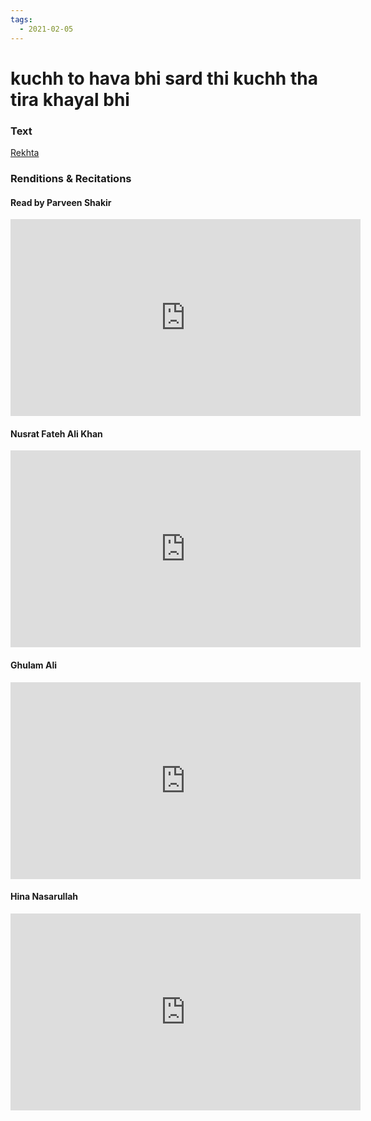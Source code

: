 ```yaml
---
tags:
  - 2021-02-05
---
```

# kuchh to hava bhi sard thi kuchh tha tira khayal bhi

### Text
[Rekhta](https://www.rekhta.org/ghazals/kuchh-to-havaa-bhii-sard-thii-kuchh-thaa-tiraa-khayaal-bhii-parveen-shakir-ghazals?lang=ur)

### Renditions & Recitations

#### Read by Parveen Shakir

<iframe width="560" height="315" src="https://www.youtube.com/embed/jnzwTp0BSKg" title="YouTube video player" frameborder="0" allow="accelerometer; autoplay; clipboard-write; encrypted-media; gyroscope; picture-in-picture" allowfullscreen></iframe>

#### Nusrat Fateh Ali Khan

<iframe width="560" height="315" src="https://www.youtube.com/embed/dyzAiH5ihZE" title="YouTube video player" frameborder="0" allow="accelerometer; autoplay; clipboard-write; encrypted-media; gyroscope; picture-in-picture" allowfullscreen></iframe>

#### Ghulam Ali

<iframe width="560" height="315" src="https://www.youtube.com/embed/-uXcNTEVbdY" title="YouTube video player" frameborder="0" allow="accelerometer; autoplay; clipboard-write; encrypted-media; gyroscope; picture-in-picture" allowfullscreen></iframe>

#### Hina Nasarullah

<iframe width="560" height="315" src="https://www.youtube.com/embed/XtwsqYZNb-s" title="YouTube video player" frameborder="0" allow="accelerometer; autoplay; clipboard-write; encrypted-media; gyroscope; picture-in-picture" allowfullscreen></iframe>

